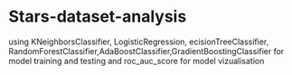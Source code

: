 # Stars-dataset-analysis
using KNeighborsClassifier, LogisticRegression, ecisionTreeClassifier,  RandomForestClassifier,AdaBoostClassifier,GradientBoostingClassifier for model training and testing and roc_auc_score for model vizualisation

